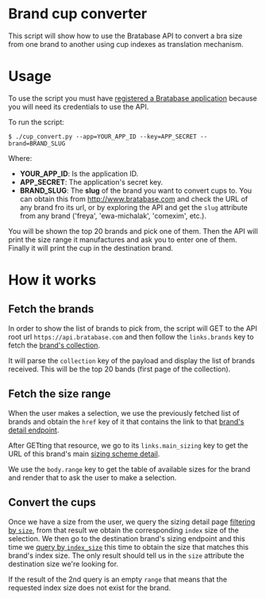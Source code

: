 Brand cup converter
===================

This script will show how to use the Bratabase API to convert a bra size from one brand to another using cup indexes as translation mechanism.

Usage
=====

To use the script you must have [registered a Bratabase application](http://developers.bratabase.com/register-app/) because you will need its credentials to use the API.

To run the script:

    $ ./cup_convert.py --app=YOUR_APP_ID --key=APP_SECRET --brand=BRAND_SLUG

Where:

* **YOUR_APP_ID**: Is the application ID.
* **APP_SECRET**: The application's secret key.
* **BRAND_SLUG**: The __slug__ of the brand you want to convert cups to. You can obtain this from http://www.bratabase.com and check the URL of any brand fro its url, or by exploring the API and get the `slug` attribute from any brand ('freya', 'ewa-michalak', 'comexim', etc.).


You will be shown the top 20 brands and pick one of them.
Then the API will print the size range it manufactures and ask you to enter one of them.
Finally it will print the cup in the destination brand.

How it works
============

## Fetch the brands

In order to show the list of brands to pick from, the script will GET to the API root url `https://api.bratabase.com` and then follow the `links.brands` key to fetch the [brand's collection](http://developers.bratabase.com/brands-endpoint/).

It will parse the `collection` key of the payload and display the list of brands received. This will be the top 20 bands (first page of the collection).

## Fetch the size range

When the user makes a selection, we use the previously fetched list of brands and obtain the `href` key of it that contains the link to that [brand's detail endpoint](http://developers.bratabase.com/brand-detail/).

After GETting that resource, we go to its `links.main_sizing` key to get the URL of this brand's main [sizing scheme detail](http://developers.bratabase.com/brand-sizing-detail/).

We use the `body.range` key to get the table of available sizes for the brand and render that to ask the user to make a selection.

## Convert the cups

Once we have a size from the user, we query the sizing detail page [filtering by `size`](http://developers.bratabase.com/brand-sizing-detail/#By-size), from that result we obtain the corresponding `index` size of the selection.
We then go to the destination brand's sizing endpoint and this time we [query by `index_size`](http://developers.bratabase.com/brand-sizing-detail/#By-index_size) this time to obtain the size that matches this brand's index size. The only result should tell us in the `size` attribute the destination size we're looking for.

If the result of the 2nd query is an empty `range` that means that the requested index size does not exist for the brand.
